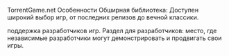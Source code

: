 TorrentGame.net Особенности
Обширная библиотека: Доступен широкий выбор игр, от последних релизов до вечной классики.

поддержка разработчиков игр.
Раздел для разработчиков: место, где независимые разработчики могут демонстрировать и продвигать свои игры.
